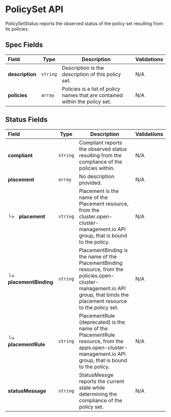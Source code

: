 # PolicySet API

PolicySetStatus reports the observed status of the policy set resulting from its policies.

## Spec Fields

| Field | Type | Description | Validations |
|:---|---|---|---|
|  **description** | `string` | Description is the description of this policy set. | N/A |
|  **policies** | `array` | Policies is a list of policy names that are contained within the policy set. | N/A |
## Status Fields

| Field | Type | Description | Validations |
|:---|---|---|---|
|  **compliant** | `string` | Compliant reports the observed status resulting from the compliance of the policies within. | N/A |
|  **placement** | `array` | No description provided. | N/A |
| └>&nbsp;&nbsp; **placement** | `string` | Placement is the name of the Placement resource, from the cluster.open-cluster-management.io API group, that is bound to the policy. | N/A |
| └>&nbsp;&nbsp; **placementBinding** | `string` | PlacementBinding is the name of the PlacementBinding resource, from the policies.open-cluster-management.io API group, that binds the placement resource to the policy set. | N/A |
| └>&nbsp;&nbsp; **placementRule** | `string` | PlacementRule (deprecated) is the name of the PlacementRule resource, from the apps.open-cluster-management.io API group, that is bound to the policy. | N/A |
|  **statusMessage** | `string` | StatusMessge reports the current state while determining the compliance of the policy set. | N/A |
